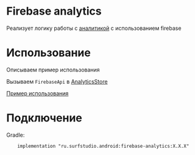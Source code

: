 # Firebase analytics
Реализует логику работы с [аналитикой](../../analytics/lib-analytics/src/main/java/ru/surfstudio/android/analyticsv2) с использованием firebase

# Использование

Описываем пример использования

Вызываем `FirebaseApi` в [AnalyticsStore](../../analytics/lib-analytics/src/main/java/ru/surfstudio/android/analytics/store/AnalyticsStore.java)

[Пример использования](../../analytics/sample)

# Подключение
Gradle:
```
    implementation "ru.surfstudio.android:firebase-analytics:X.X.X"
```

